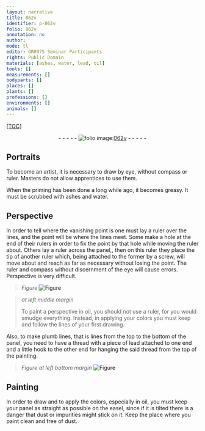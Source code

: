 ```yaml
---
layout: narrative
title: 062v
identifier: p-062v
folio: 062v
annotation: no
author:
mode: tl
editor: GR8975 Seminar Participants
rights: Public Domain
materials: [ashes, water, lead, oil]
tools: []
measurements: []
bodyparts: []
places: []
plants: []
professions: []
environments: []
animals: []
---
```


<p><a href="{{ site.baseurl }}/diplomatic/">[TOC]</a></p><div class="folio" align="center">- - - - - <a href="http://gallica.bnf.fr/ark:/12148/btv1b9059316c/f130.item" target="_blank"><img src="https://cu-mkp.github.io/2017-workshop-edition/assets/photo-icon.png" alt="folio image: " style="display:inline-block; margin-bottom:-3px;"/>062v</a> - - - - - </div>  
  

## Portraits

 
To become an artist, it is necessary to draw by eye, without compass or ruler. Masters do not allow apprentices to use them.
 
When the priming has been done a long while ago, it becomes greasy. It must be scrubbed with <span class="m">ashes</span> and <span class="m">water</span>.
 
 
  

## Perspective

 
In order to tell where the <span class="sup">vanishing</span> point is one must lay a ruler over the lines, and the point will be where the lines meet. Some make a hole at the end of their rulers in order to fix the point by that hole while moving the ruler about. Others lay a ruler across the panel,, then on this ruler they place the tip of another ruler which, being attached to the former by a screw, will move about and reach as far as necessary without losing the point. The ruler and compass without discernment of the eye will cause errors. Perspective is very difficult.
 
> *Figure*
> <a href="https://drive.google.com/open?id=0B9-oNrvWdlO5ZkRNOG9hZmpMT2M" target="_blank"><img src="https://cu-mkp.github.io/GR8975-edition/assets/photo-icon.png" alt="Figure" style="display:inline-block; margin-bottom:-3px;"/></a>
 
> *at left middle margin*
> 
> 
>   To paint a perspective in oil, you should not use a ruler, for you would smudge everything. Instead, in applying your colors you must keep and follow the lines of your first drawing.
 
 
  
Also, to make plumb lines, that is lines from the top to the bottom of the panel, you need to have a thread with a piece of <span class="m">lead</span> attached to one end and a little hook to the other end for hanging the said thread from the top of the painting.
 
 
> *Figure*
> *at left bottom margin*
> <a href="https://drive.google.com/open?id=0B9-oNrvWdlO5X0hKa0FueWdjMFk" target="_blank"><img src="https://cu-mkp.github.io/GR8975-edition/assets/photo-icon.png" alt="Figure" style="display:inline-block; margin-bottom:-3px;"/></a>
 
  

## Painting

 
In order to draw and to apply the colors, especially in <span class="m">oil</span>, you must keep your panel as straight as possible on the easel, since if it is tilted there is a danger that dust or impurities might stick on it. Keep the place where you paint clean and free of dust.
 
